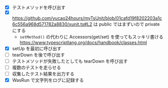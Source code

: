 - [x] テストメソッドを呼び出す
- [x] https://github.com/yucao24hours/myTsUnit/blob/01cafd19f8202203a1c6c556a968d571782a8830/xunit.ts#L2 は public ではまずいので private にする
  - `setMethod()` の代わりに Accessors(get/set) を使ってもスッキリ書ける https://www.typescriptlang.org/docs/handbook/classes.html
- [x] setUp を最初に呼び出す
- [ ] tearDown を後で呼び出す
- [ ] テストメソッドが失敗したとしても tearDown を呼び出す
- [ ] 複数のテストを走らせる
- [ ] 収集したテスト結果を出力する
- [x] WasRun で文字列をログに記録する
